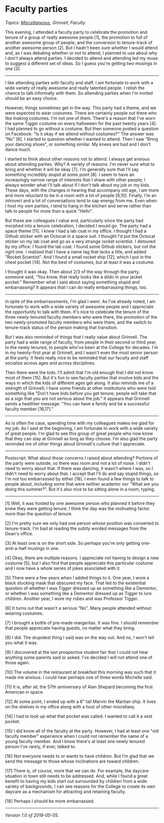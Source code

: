 Faculty parties
===============

*Topics: [Miscellaneous](index-misc), Grinnell, Faculty*

This evening, I attended a faculty party to celebrate the promotion and
tenure of a group of really awesome people [1], the promotion to full
of another awesome group of people, and the conversion to tenure-track
of another awesome person [2].  But I hadn't been sure whether I would
attend and, as I was debating whether or not to attend, I planned to
use about why I don't always attend parties.  I decided to attend and
attending led my muse to suggest a different set of ideas.  So I guess
you're getting two musings in one [3].

---

I like attending parties with faculty and staff.  I am fortunate to
work with a wide variety of really awesome and really talented people.
I relish the chance to talk informally with them.  So attending parties
when I'm invited should be an easy choice.

However, things sometimes get in the way.  This party had a theme, and we
were expected to wear costumes.  There are certainly people out there who
like making costumes.  I'm not one of them.  There's a reason that I've
worn the same Tigger costume on every halloween for the past twenty years
[4].  I had planned to go without a costume.  But then someone posted
a question on Facebook: "Is it okay if we attend without costumes?"
The answer was "No" [6].  I started to question whether I wanted to
attend.  Then I saw "Bring your dancing shoes", or something similar.
My knees are bad and I don't dance much.

I started to think about other reasons not to attend.  I always get
anxious about attending parties.  Why?  A variety of reasons.  I'm never
sure what to bring and whether it will be okay [7].  I'm generally sure
that I'll say something incredibly stupid at some point [8].  I seem to
have an increasingly narrow range of interests that I share with other
people; I always wonder what I'll talk about if I don't talk about my job
or my kids.  These days, with the changes in hearing that accompany old
age, I am more and more reluctant to be in a room with a lot of people
[9,10].  Finally, I'm an introvert and a lot of conversations tend to
sap energy from me.  Even when I host my own parties, I tend to hang in
the kitchen and serve rather than talk to people for more than a quick
"Hello".

But these are colleagues I value and, particularly since the party had
morphed into a tenure celebration, I decided I would go.  The party
had a space theme [11].  I knew I had a lab coat in my office.  I thought
I had a Github sticker with an Octocat in a space suit.  I thought
I'd put the Octocat sticker on my lab coat and go as a very strange
rocket scientist.  I detoured by my office.  I found the lab coat.
I found some Github stickers, but not the right one.  I realized that
I have a name tag that lacks a title, and added "Rocket Scientist".
And I found a small rocket ship [12], which I put in the chest pocket
[14].  Not the best of costumes, but at least it was a costume.

I thought it was okay.  Then about 2/3 of the way through the party,
someone said, "You know, that really looks like a dildo in your jacket
pocket."  Remember what I said about saying something stupid and
embarrassing?  It appears that I can do really embarrassing things, too.

---

In spite of the embarrassments, I'm glad I went.  As I've already noted,
I am fortunate to work with a wide variety of awesome people and I
appreciate the opportunity to talk with them.  It's nice to celebrate
the tenure of the three newly-tenured faculty members who were there, the
promotion of the two newly-promoted faculty members who were there, and
the switch to tenure-track status of the person making that transition.

But I was also reminded of things that I really value about Grinnell.
The party had a wide range of faculty, from people in their second or
third year, to the newly tenured, to people who've been at the College
for decades.  I'm in my twenty-first year at Grinnell, and I wasn't
even the most senior person at the party.  It feels really nice to be
reminded that our faculty and staff socialize across ages and across
disciplines.

Then there were the kids.  I'll admit that I'm old enough that I did
not know most of them [15].  But it's fun to see faculty parties that
involve kids and the ways in which the kids of different ages get along.
It also reminds me of a strength of Grinnell; I have some friends at
other institutions who were told something like "Don't have kids before
you get tenure; people will take that as a sign that you are not serious
about the job."  It appears that Grinnell sends a healthier message: "You
can have a family and be a successful faculty member [16,17]."

---

As is often the case, spending time with my colleagues makes me glad
for my job.  As I said at the beginning, I am fortunate to work with
a wide variety of great people.  I'm glad to see this group of great
people who now know that they can stay at Grinnell as long as they choose.
I'm also glad the party reminded me of other things about Grinnell's
culture that I appreciate.

---

Postscript: What about those concerns I raised about attending?
Portions of the party were outside, so there was room and not a lot
of noise.  I didn't need to worry about that.  If there was dancing,
it wasn't where I was, so I didn't need to worry about that.  I accept
that I'll do and say stupid things, so I'm not too embarrassed by either
[18].  I even found a few things to talk to people about, including some
that were neither academic nor "What are you doing this summer?".  But
it's also nice to be sitting alone in a room, typing.

---

[1] Well, it was hosted by one awesome person who planned it before they
knew they were getting tenure; I think the day was the motivating factor
more than the question of tenure.

[2] I'm pretty sure we only had one person whose position was converted
to tenure-track.  I'm bad at reading the subtly worded messages from 
the Dean's office.

[3] At least one is on the short side.  So perhaps you're only getting
one-and-a-half musings in one.  

[4] Okay, there are multiple reasons.  I appreciate not having to design
a new costume [5], but I also find that people appreciate this particular
costume and I now have a whole series of jokes associated with it.

[5] There were a few years when I added things to it.  One year, I wore
a black stocking mask that obscured my face.  That led to the existential
question of whether I was Tigger dressed up as something like a Dementor,
or whether I was something like a Dementor dressed up as Tigger to lure
children.  Another year, I wore my robes and was Professor Tigger.

[6] It turns out that wasn't a serious "No".  Many people attended without
wearing costumes.

[7] I brought a bottle of pre-made margaritas.  It was fine.  I should
remember that people appreciate having guests, no matter what they bring.

[8] I did.  The stupidest thing I said was on the way out.  And no, I won't
tell you what it was.

[9] I discovered at the last prospective student fair that I could not
hear anything some parents said or asked.  I've decided I will not attend
one of those again.  

[10] The volume in the restaurant at breakfast this morning was such that
it made me anxious.  I could hear perhaps one of three words Michelle said.

[11] It is, after all, the 57th anniversary of Alan Shepard becoming
the first American in space.

[12] At some point, I ended up with a 6" tall Marvin the Martian ship.
It lives on the shelves in my office along with a host of other miscellany.

[14] I had to look up what that pocket was called.  I wanted to call
it a vest pocket.

[15] I did know all of the faculty at the party.  However, I had at
least one "old faculty member" experience when I could not remember the
name of a young faculty member.  And I know there's at least one newly
tenured person I've rarely, if ever, talked to.

[16] Not everyone needs to or wants to have children.  But I'm glad that
we send the message to those whose inclinations are toward children.

[17] There is, of course, more that we can do.  For example, the daycare 
situation in town still needs to be addressed.  And, while I found a
great benefit to having my kids start out surrounded by children from
a wide variety of backgrounds, I can see reasons for the College to 
create its own daycare as a mechanism for attracting and retaining 
faculty.

[18] Perhaps I should be more embarrassed.

---

*Version 1.0 of 2018-05-05.*

